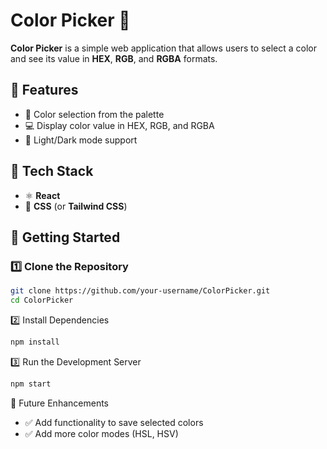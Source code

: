 # Color Picker 🎨  

**Color Picker** is a simple web application that allows users to select a color and see its value in **HEX**, **RGB**, and **RGBA** formats.  

## 🔹 Features  
- 🎨 Color selection from the palette  
- 💻 Display color value in HEX, RGB, and RGBA  
- 🖤 Light/Dark mode support  

## 🔧 Tech Stack  
- ⚛️ **React**  
- 🎨 **CSS** (or **Tailwind CSS**)  

## 🚀 Getting Started  

### 1️⃣ Clone the Repository  
```bash
git clone https://github.com/your-username/ColorPicker.git  
cd ColorPicker  
```
2️⃣ Install Dependencies
```bash
npm install  
```
3️⃣ Run the Development Server
```bash
npm start  
```
📡 Future Enhancements
- ✅ Add functionality to save selected colors
- ✅ Add more color modes (HSL, HSV)
